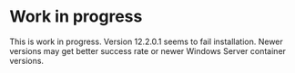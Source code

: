 # Work in progress

This is work in progress. Version 12.2.0.1 seems to fail installation. Newer versions may get better success rate or newer Windows Server container versions.
